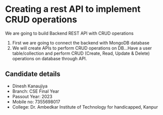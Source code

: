 
# Creating a rest API to implement CRUD operations

We are going to build Backend REST API with CRUD operations
1. First we are going to connect the backend with MongoDB database
2. We will create APIs to perform CRUD operations on DB...Have a user table/collection and perform CRUD (Create, Read, Update
& Delete) operations on database through API. 







## Candidate details

- Dinesh Kanaujiya 
- Branch: CSE Final Year
- Passout Year: 2023
- Mobile no: 7355698017
- College: Dr. Ambedkar Institute of Technology for handicapped, Kanpur

